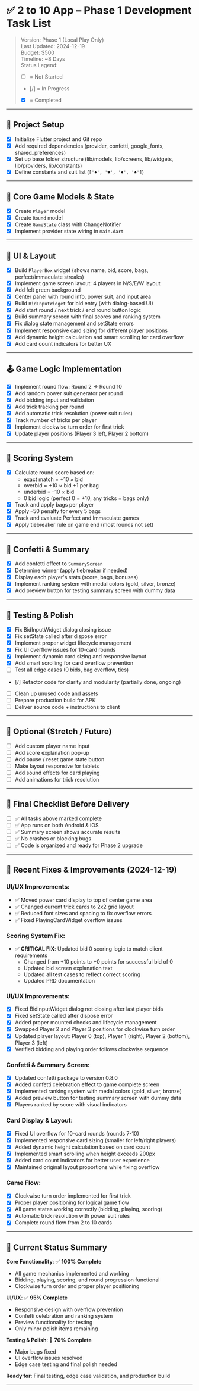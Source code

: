 # ✅ 2 to 10 App – Phase 1 Development Task List

> Version: Phase 1 (Local Play Only)  
> Last Updated: 2024-12-19  
> Budget: $500  
> Timeline: ~8 Days  
> Status Legend:  
> - [ ] = Not Started  
> - [/] = In Progress  
> - [x] = Completed  

---

## 🚀 Project Setup

- [x] Initialize Flutter project and Git repo  
- [x] Add required dependencies (provider, confetti, google_fonts, shared_preferences)  
- [x] Set up base folder structure (lib/models, lib/screens, lib/widgets, lib/providers, lib/constants)  
- [x] Define constants and suit list (`['♠', '♥', '♦', '♣']`)

---

## 🧠 Core Game Models & State

- [x] Create `Player` model  
- [x] Create `Round` model  
- [x] Create `GameState` class with ChangeNotifier  
- [x] Implement provider state wiring in `main.dart`

---

## 🎨 UI & Layout

- [x] Build `PlayerBox` widget (shows name, bid, score, bags, perfect/immaculate streaks)  
- [x] Implement game screen layout: 4 players in N/S/E/W layout  
- [x] Add felt green background  
- [x] Center panel with round info, power suit, and input area  
- [x] Build `BidInputWidget` for bid entry (with dialog-based UI)  
- [x] Add start round / next trick / end round button logic  
- [x] Build summary screen with final scores and ranking system  
- [x] Fix dialog state management and setState errors
- [x] Implement responsive card sizing for different player positions
- [x] Add dynamic height calculation and smart scrolling for card overflow
- [x] Add card count indicators for better UX

---

## 🕹 Game Logic Implementation

- [x] Implement round flow: Round 2 → Round 10  
- [x] Add random power suit generator per round  
- [x] Add bidding input and validation  
- [x] Add trick tracking per round  
- [x] Add automatic trick resolution (power suit rules)  
- [x] Track number of tricks per player
- [x] Implement clockwise turn order for first trick
- [x] Update player positions (Player 3 left, Player 2 bottom)

---

## 🧮 Scoring System

- [x] Calculate round score based on:
  - exact match = +10 × bid
  - overbid = +10 × bid +1 per bag
  - underbid = –10 × bid
  - 0 bid logic (perfect 0 = +10, any tricks = bags only)
- [x] Track and apply bags per player  
- [x] Apply –50 penalty for every 5 bags  
- [x] Track and evaluate Perfect and Immaculate games  
- [x] Apply tiebreaker rule on game end (most rounds not set)  

---

## 🎉 Confetti & Summary

- [x] Add confetti effect to `SummaryScreen`  
- [x] Determine winner (apply tiebreaker if needed)  
- [x] Display each player's stats (score, bags, bonuses)  
- [x] Implement ranking system with medal colors (gold, silver, bronze)
- [x] Add preview button for testing summary screen with dummy data

---

## 🧪 Testing & Polish

- [x] Fix BidInputWidget dialog closing issue
- [x] Fix setState called after dispose error
- [x] Implement proper widget lifecycle management
- [x] Fix UI overflow issues for 10-card rounds
- [x] Implement dynamic card sizing and responsive layout
- [x] Add smart scrolling for card overflow prevention
- [ ] Test all edge cases (0 bids, bag overflow, ties)  
- [/] Refactor code for clarity and modularity (partially done, ongoing)  
- [ ] Clean up unused code and assets  
- [ ] Prepare production build for APK  
- [ ] Deliver source code + instructions to client  

---

## 📝 Optional (Stretch / Future)

- [ ] Add custom player name input  
- [ ] Add score explanation pop-up  
- [ ] Add pause / reset game state button  
- [ ] Make layout responsive for tablets  
- [ ] Add sound effects for card playing
- [ ] Add animations for trick resolution

---

## 📌 Final Checklist Before Delivery

- [ ] ✅ All tasks above marked complete  
- [ ] ✅ App runs on both Android & iOS  
- [ ] ✅ Summary screen shows accurate results  
- [ ] ✅ No crashes or blocking bugs  
- [ ] ✅ Code is organized and ready for Phase 2 upgrade

---

## 🔧 Recent Fixes & Improvements (2024-12-19)

### **UI/UX Improvements:**
- ✅ Moved power card display to top of center game area
- ✅ Changed current trick cards to 2x2 grid layout
- ✅ Reduced font sizes and spacing to fix overflow errors
- ✅ Fixed PlayingCardWidget overflow issues

### **Scoring System Fix:**
- ✅ **CRITICAL FIX**: Updated bid 0 scoring logic to match client requirements
  - Changed from +10 points to +0 points for successful bid of 0
  - Updated bid screen explanation text
  - Updated all test cases to reflect correct scoring
  - Updated PRD documentation

### **UI/UX Improvements:**
- [x] Fixed BidInputWidget dialog not closing after last player bids
- [x] Fixed setState called after dispose error
- [x] Added proper mounted checks and lifecycle management
- [x] Swapped Player 2 and Player 3 positions for clockwise turn order
- [x] Updated player layout: Player 0 (top), Player 1 (right), Player 2 (bottom), Player 3 (left)
- [x] Verified bidding and playing order follows clockwise sequence

### **Confetti & Summary Screen:**
- [x] Updated confetti package to version 0.8.0
- [x] Added confetti celebration effect to game complete screen
- [x] Implemented ranking system with medal colors (gold, silver, bronze)
- [x] Added preview button for testing summary screen with dummy data
- [x] Players ranked by score with visual indicators

### **Card Display & Layout:**
- [x] Fixed UI overflow for 10-card rounds (rounds 7-10)
- [x] Implemented responsive card sizing (smaller for left/right players)
- [x] Added dynamic height calculation based on card count
- [x] Implemented smart scrolling when height exceeds 200px
- [x] Added card count indicators for better user experience
- [x] Maintained original layout proportions while fixing overflow

### **Game Flow:**
- [x] Clockwise turn order implemented for first trick
- [x] Proper player positioning for logical game flow
- [x] All game states working correctly (bidding, playing, scoring)
- [x] Automatic trick resolution with power suit rules
- [x] Complete round flow from 2 to 10 cards

---

## 🎯 Current Status Summary

**Core Functionality**: ✅ **100% Complete**
- All game mechanics implemented and working
- Bidding, playing, scoring, and round progression functional
- Clockwise turn order and proper player positioning

**UI/UX**: ✅ **95% Complete**
- Responsive design with overflow prevention
- Confetti celebration and ranking system
- Preview functionality for testing
- Only minor polish items remaining

**Testing & Polish**: 🔄 **70% Complete**
- Major bugs fixed
- UI overflow issues resolved
- Edge case testing and final polish needed

**Ready for**: Final testing, edge case validation, and production build

---

